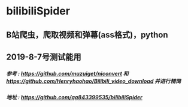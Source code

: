 # bilibiliSpider
## B站爬虫，爬取视频和弹幕(ass格式)，python
## 2019-8-7号测试能用

##### 参考 : https://github.com/muzuiget/niconvert 和 https://github.com/Henryhaohao/Bilibili_video_download 并进行精简
##### 地址 : https://github.com/qq843399535/bilibiliSpider
